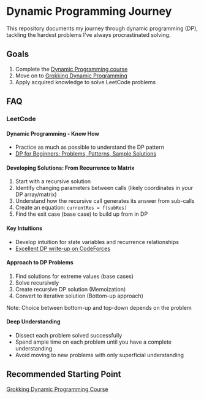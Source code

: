 # Dynamic Programming Journey

This repository documents my journey through dynamic programming (DP), tackling the hardest problems I've always procrastinated solving.

## Goals

1. Complete the [Dynamic Programming course](https://www.youtube.com/watch?v=oBt53YbR9Kk)
2. Move on to [Grokking Dynamic Programming](https://www.educative.io/courses/grokking-dynamic-programming-a-deep-dive-using-python)
3. Apply acquired knowledge to solve LeetCode problems

## FAQ

### LeetCode

#### Dynamic Programming - Know How

- Practice as much as possible to understand the DP pattern
- [DP for Beginners: Problems, Patterns, Sample Solutions](https://leetcode.com/discuss/study-guide/662866/DP-for-Beginners-Problems-or-Patterns-or-Sample-Solutions)

#### Developing Solutions: From Recurrence to Matrix

1. Start with a recursive solution
2. Identify changing parameters between calls (likely coordinates in your DP array/matrix)
3. Understand how the recursive call generates its answer from sub-calls
4. Create an equation: `currentRes = f(subRes)`
5. Find the exit case (base case) to build up from in DP

#### Key Intuitions

- Develop intuition for state variables and recurrence relationships
- [Excellent DP write-up on CodeForces](https://codeforces.com/blog/entry/43256)

#### Approach to DP Problems

1. Find solutions for extreme values (base cases)
2. Solve recursively
3. Create recursive DP solution (Memoization)
4. Convert to iterative solution (Bottom-up approach)

Note: Choice between bottom-up and top-down depends on the problem

#### Deep Understanding

- Dissect each problem solved successfully
- Spend ample time on each problem until you have a complete understanding
- Avoid moving to new problems with only superficial understanding

## Recommended Starting Point

[Grokking Dynamic Programming Course](https://www.educative.io/courses/grokking-dynamic-programming-a-deep-dive-using-python)